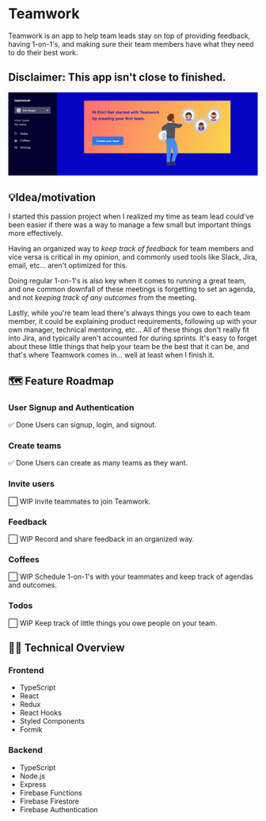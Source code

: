 # Teamwork
Teamwork is an app to help team leads stay on top of providing feedback, having 1-on-1's, and making sure their team members have what they need to do their best work.

## Disclaimer: This app isn't close to finished.

![Teamwork dashboard](/public/teamwork-dashboard.jpg)

## 💡Idea/motivation
I started this passion project when I realized my time as team lead
could've been easier if there was a way to manage a few small
but important things more effectively.
      
Having an organized way to *keep track of feedback* for team members
and vice versa is critical in my opinion, and commonly used tools
like Slack, Jira, email, etc... aren't optimized for this.
      
Doing regular 1-on-1's is also key when it comes to running a great
team, and one common downfall of these meetings is forgetting to set
an agenda, and not *keeping track of any outcomes* from the meeting.
      
Lastly, while you're team lead there's always things you owe to each
team member, it could be explaining product requirements, following
up with your own manager, technical mentoring, etc... All of these
things don't really fit into Jira, and typically aren't accounted
for during sprints. It's easy to forget about these little things
that help your team be the best that it can be, and that's where
Teamwork comes in... well at least when I finish it.

## 🗺️ Feature Roadmap
### User Signup and Authentication
✅ Done
Users can signup, login, and signout.
### Create teams
✅ Done
Users can create as many teams as they want.
### Invite users
⬜ WIP
Invite teammates to join Teamwork.
### Feedback
⬜ WIP
Record and share feedback in an organized way.
### Coffees
⬜ WIP
Schedule 1-on-1's with your teammates and keep track of agendas and outcomes.
### Todos
⬜ WIP
Keep track of little things you owe people on your team.

## 👨‍💻 Technical Overview

### Frontend
- TypeScript
- React
- Redux
- React Hooks
- Styled Components
- Formik

### Backend
- TypeScript
- Node.js
- Express
- Firebase Functions
- Firebase Firestore
- Firebase Authentication

